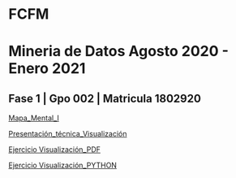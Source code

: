 # FCFM

# Mineria de Datos Agosto 2020 - Enero 2021

## Fase 1 | Gpo 002 | Matricula 1802920

[Mapa_Mental_I](https://github.com/KarinaJrz/Mineria_Datos/blob/master/MapaMental_1_1802920.pdf)

[Presentación_técnica_Visualización](https://github.com/PilarAbigailMendozaAlvarez/Mineria-de-Datos-Agosto-2020---Enero-2021/blob/master/Presentacion_Visualizacion%20de%20datos_002.pdf)

[Ejercicio Visualización_PDF](https://github.com/PilarAbigailMendozaAlvarez/Mineria-de-Datos-Agosto-2020---Enero-2021/blob/master/Ejemplo_Visualizaci%C3%B3n%20de%20datos_002.pdf)

[Ejercicio Visualización_PYTHON](https://github.com/PilarAbigailMendozaAlvarez/Mineria-de-Datos-Agosto-2020---Enero-2021/blob/master/Ejercicio_Visualizacion%20de%20datos_002)
